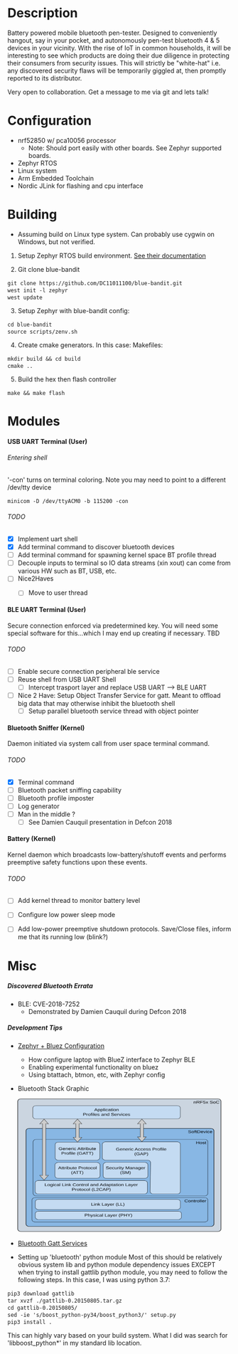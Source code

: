 # Description
Battery powered mobile bluetooth pen-tester. Designed to conveniently hangout, say in your pocket, and autonomously pen-test bluetooth 4 & 5 devices in your vicinity. With the rise of IoT in common households, it will be interesting to see which products are doing their due diligence in protecting their consumers from security issues. This will strictly be "white-hat" i.e. any discovered security flaws will be temporarily giggled at, then promptly reported to its distributor. 

Very open to collaboration. Get a message to me via git and lets talk!

# Configuration
* nrf52850 w/ pca10056 processor
    * Note: Should port easily with other boards. See Zephyr supported boards.
* Zephyr RTOS
* Linux system
* Arm Embedded Toolchain
* Nordic JLink for flashing and cpu interface

# Building
* Assuming build on Linux type system. Can probably use cygwin on Windows, but not verified.
1. Setup Zephyr RTOS build environment. [See their documentation](https://docs.zephyrproject.org/latest/getting_started/getting_started.html)

2. Git clone blue-bandit
```
git clone https://github.com/DC11011100/blue-bandit.git
west init -l zephyr
west update
```

3. Setup Zephyr with blue-bandit config:
```
cd blue-bandit
source scripts/zenv.sh
```
4. Create cmake generators. In this case: Makefiles:
  
 ```
 mkdir build && cd build
 cmake ..
 ```
 
 5. Build the hex then flash controller
 ```
 make && make flash 
 ```
 
# Modules
#### USB UART Terminal (User)
###### Entering shell
'-con' turns on terminal coloring. Note you may need to point to a different /dev/tty device
```
minicom -D /dev/ttyACM0 -b 115200 -con
```
###### TODO
   - [X] Implement uart shell
   - [X] Add terminal command to discover bluetooth devices
   - [ ] Add terminal command for spawning kernel space BT profile thread
   - [ ] Decouple inputs to terminal so IO data streams (xin xout) can come from various HW such as BT, USB, etc.
   - [ ] Nice2Haves
      - [ ] Move to user thread



#### BLE UART Terminal (User)
Secure connection enforced via predetermined key. You will need some special software for this...which I may end up
creating if necessary. TBD
 
###### TODO
   - [ ] Enable secure connection peripheral ble service
   - [ ] Reuse shell from USB UART Shell
        - [ ] Intercept trasport layer and replace USB UART --> BLE UART
   - [ ] Nice 2 Have: Setup Object Transfer Service for gatt. Meant to offload big data that may otherwise inhibit the
         bluetooth shell
        - [ ] Setup parallel bluetooth service thread with object pointer

#### Bluetooth Sniffer (Kernel)
Daemon initiated via system call from user space terminal command.
###### TODO
   - [X] Terminal command
   - [ ] Bluetooth packet sniffing capability
   - [ ] Bluetooth profile imposter
   - [ ] Log generator
   - [ ] Man in the middle ?
        - [ ] See Damien Cauquil presentation in Defcon 2018
   
#### Battery (Kernel)
Kernel daemon which broadcasts low-battery/shutoff events and performs preemptive safety functions upon these events.


###### TODO
   - [ ] Add kernel thread to monitor battery level
   - [ ] Configure low power sleep mode
   - [ ] Add low-power preemptive shutdown protocols. Save/Close files, inform me that its running low (blink?)
 
 
 
# Misc 
##### Discovered Bluetooth Errata
 * BLE: CVE-2018-7252
   * Demonstrated by Damien Cauquil during Defcon 2018
   
##### Development Tips
 * [Zephyr + Bluez Configuration](https://docs.zephyrproject.org/1.13.0/subsystems/bluetooth/devel.html#bluetooth-bluez)
      * How configure laptop with BlueZ interface to Zephyr BLE
      * Enabling experimental functionality on bluez
      * Using btattach, btmon, etc, with Zephyr config
      
 * Bluetooth Stack Graphic
 
<p align="center">
  <img width="460" height="300" src="nordic-bt-stack.svg">
</p>

 
 * [Bluetooth Gatt Services](https://www.bluetooth.com/specifications/gatt/services)
 
 * Setting up 'bluetooth' python module
 Most of this should be relatively obvious system lib and python module dependency issues EXCEPT when trying to install gattlib python module, you may need to follow the following steps. In this case, I was using python 3.7:
 ```
pip3 download gattlib
tar xvzf ./gattlib-0.20150805.tar.gz
cd gattlib-0.20150805/
sed -ie 's/boost_python-py34/boost_python3/' setup.py
pip3 install .
 ```

This can highly vary based on your build system. What I did was search for 'libboost_python*' in my standard lib location.
